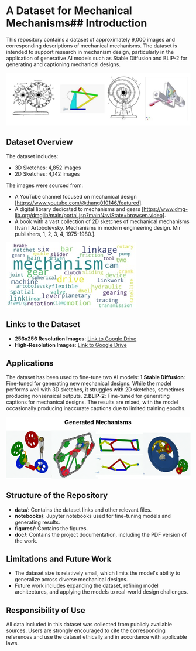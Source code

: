 # A Dataset for Mechanical Mechanisms## Introduction
This repository contains a dataset of approximately 9,000 images and corresponding descriptions of mechanical mechanisms. The dataset is intended to support research in mechanism design, particularly in the application of generative AI models such as Stable Diffusion and BLIP-2 for generating and captioning mechanical designs.

![Sample Figures](figures/samples_U.png)

## Dataset Overview
The dataset includes:
- 3D Sketches: 4,852 images
- 2D Sketches: 4,142 images

The images were sourced from:
- A YouTube channel focused on mechanical design [https://www.youtube.com/@thang010146/featured].
- A digital library dedicated to mechanisms and gears [https://www.dmg-lib.org/dmglib/main/portal.jsp?mainNaviState=browsen.video].
- A book with a vast collection of 2D sketches of mechanical mechanisms [Ivan I Artobolevsky. Mechanisms in modern engineering design. Mir publishers, 1, 2, 3, 4, 1975-1980.].

![Sample Figures](figures/wordcloud.jpg)

## Links to the Dataset
- **256x256 Resolution Images**: [Link to Google Drive](https://drive.google.com/file/d/1yC6nKih8HcAAoKCVM-Lo6bxGQ2O8T5-_/view?usp=sharing)
- **High-Resolution Images**: [Link to Google Drive](https://drive.google.com/file/d/1jqSKDypbN3vfGBA2SnUuQLuSnZC3BPYh/view?usp=sharing)

## Applications
The dataset has been used to fine-tune two AI models:
1.**Stable Diffusion**: Fine-tuned for generating new mechanical designs. While the model performs well with 3D sketches, it struggles with 2D sketches, sometimes producing nonsensical outputs.
2.**BLIP-2**: Fine-tuned for generating captions for mechanical designs. The results are mixed, with the model occasionally producing inaccurate captions due to limited training epochs.

![Generated Examples](figures/generated.png)

## Structure of the Repository
- **data/**: Contains the dataset links and other relevant files.
- **notebooks/**: Jupyter notebooks used for fine-tuning models and generating results.
- **figures/**: Contains the figures.
- **doc/**: Contains the project documentation, including the PDF version of the work.

## Limitations and Future Work
- The dataset size is relatively small, which limits the model's ability to generalize across diverse mechanical designs.
- Future work includes expanding the dataset, refining model architectures, and applying the models to real-world design challenges.

## Responsibility of Use
All data included in this dataset was collected from publicly available sources. Users are strongly encouraged to cite the corresponding references and use the dataset ethically and in accordance with applicable laws.
